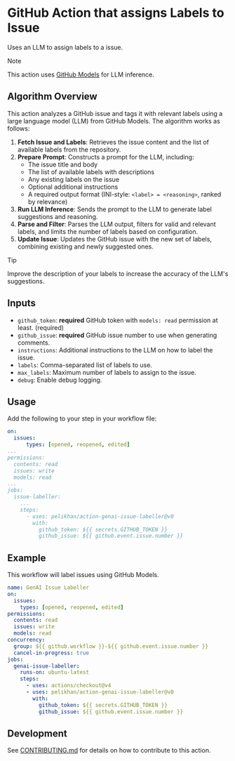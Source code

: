 # GitHub Action that assigns Labels to Issue

Uses an LLM to assign labels to a issue.

> [!NOTE]
> This action uses [GitHub Models](https://docs.github.com/en/github-models) for LLM inference.

## Algorithm Overview

This action analyzes a GitHub issue and tags it with relevant labels using a large language model (LLM) from GitHub Models. The algorithm works as follows:

1. **Fetch Issue and Labels**: Retrieves the issue content and the list of available labels from the repository.
2. **Prepare Prompt**: Constructs a prompt for the LLM, including:
   - The issue title and body
   - The list of available labels with descriptions
   - Any existing labels on the issue
   - Optional additional instructions
   - A required output format (INI-style: `<label> = <reasoning>`, ranked by relevance)
3. **Run LLM Inference**: Sends the prompt to the LLM to generate label suggestions and reasoning.
4. **Parse and Filter**: Parses the LLM output, filters for valid and relevant labels, and limits the number of labels based on configuration.
5. **Update Issue**: Updates the GitHub issue with the new set of labels, combining existing and newly suggested ones.

> [!TIP]
> Improve the description of your labels to increase the accuracy of the LLM's suggestions.

## Inputs

- `github_token`: **required** GitHub token with `models: read` permission at least. (required)
- `github_issue`: **required** GitHub issue number to use when generating comments.
- `instructions`: Additional instructions to the LLM on how to label the issue.
- `labels`: Comma-separated list of labels to use.
- `max_labels`: Maximum number of labels to assign to the issue.
- `debug`: Enable debug logging.

## Usage

Add the following to your step in your workflow file:

```yaml
on:
  issues:
      types: [opened, reopened, edited]
...
permissions:
  contents: read
  issues: write
  models: read
...
jobs:
  issue-labeller:
    ...
    steps:
      - uses: pelikhan/action-genai-issue-labeller@v0
        with:
          github_token: ${{ secrets.GITHUB_TOKEN }}
          github_issue: ${{ github.event.issue.number }}
```

## Example

This workflow will label issues using GitHub Models.

```yaml
name: GenAI Issue Labeller
on:
  issues:
    types: [opened, reopened, edited]
permissions:
  contents: read
  issues: write
  models: read
concurrency:
  group: ${{ github.workflow }}-${{ github.event.issue.number }}
  cancel-in-progress: true
jobs:
  genai-issue-labeller:
    runs-on: ubuntu-latest
    steps:
      - uses: actions/checkout@v4
      - uses: pelikhan/action-genai-issue-labeller@v0
        with:
          github_token: ${{ secrets.GITHUB_TOKEN }}
          github_issue: ${{ github.event.issue.number }}
```

## Development

See [CONTRIBUTING.md](./CONTRIBUTING.md) for details on how to contribute to this action.
